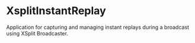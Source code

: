 XsplitInstantReplay
===================

Application for capturing and managing instant replays during a broadcast using XSplit Broadcaster.